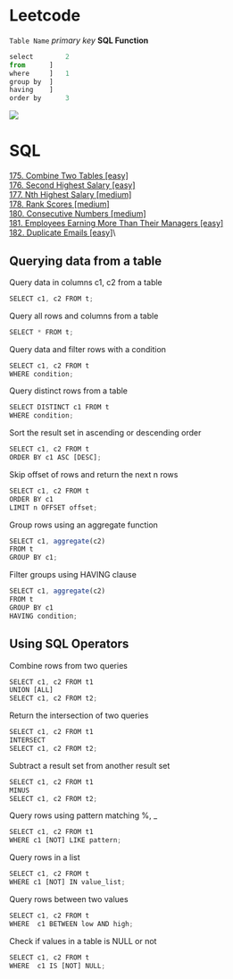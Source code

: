 # Leetcode

`Table Name`            *primary key*         **SQL Function**

```javascript
select        2
from      ]
where     ]   1
group by  ]
having    ]
order by      3
```

![](https://github.com/AlexaWu/Leetcode/blob/main/SQL%20illustration/cheatsheet.PNG)


# SQL

[175. Combine Two Tables [easy]](https://github.com/AlexaWu/Leetcode/blob/main/SQL.md#175-combine-two-tables-easy)\
[176. Second Highest Salary [easy]](https://github.com/AlexaWu/Leetcode/blob/main/SQL.md#176-second-highest-salary-easy)\
[177. Nth Highest Salary [medium]](https://github.com/AlexaWu/Leetcode/blob/main/SQL.md#177-nth-highest-salary-medium)\
[178. Rank Scores [medium]](https://github.com/AlexaWu/Leetcode/blob/main/SQL.md#178-rank-scores-medium)\
[180. Consecutive Numbers [medium]](https://github.com/AlexaWu/Leetcode/blob/main/SQL.md#180-consecutive-numbers-medium)\
[181. Employees Earning More Than Their Managers [easy]](https://github.com/AlexaWu/Leetcode/blob/main/SQL.md#181-employees-earning-more-than-their-managers-easy)\
[182. Duplicate Emails [easy]](https://github.com/AlexaWu/Leetcode/blob/main/SQL.md#182-duplicate-emails-easy)\



## Querying data from a table
Query data in columns c1, c2 from a table
```javascript
SELECT c1, c2 FROM t;
```
Query all rows and columns from a table
```javascript
SELECT * FROM t;
```
Query data and filter rows with a condition
```javascript
SELECT c1, c2 FROM t
WHERE condition;
```
Query distinct rows from a table
```javascript
SELECT DISTINCT c1 FROM t
WHERE condition;
```
Sort the result set in ascending or descending order
```javascript
SELECT c1, c2 FROM t
ORDER BY c1 ASC [DESC];
```
Skip offset of rows and return the next n rows
```javascript
SELECT c1, c2 FROM t
ORDER BY c1 
LIMIT n OFFSET offset;
```
Group rows using an aggregate function
```javascript
SELECT c1, aggregate(c2)
FROM t
GROUP BY c1;
```
Filter groups using HAVING clause
```javascript
SELECT c1, aggregate(c2)
FROM t
GROUP BY c1
HAVING condition;
```
## Using SQL Operators
Combine rows from two queries
```javascript
SELECT c1, c2 FROM t1
UNION [ALL]
SELECT c1, c2 FROM t2;
```
Return the intersection of two queries
```javascript
SELECT c1, c2 FROM t1
INTERSECT
SELECT c1, c2 FROM t2;
```
Subtract a result set from another result set
```javascript
SELECT c1, c2 FROM t1
MINUS
SELECT c1, c2 FROM t2;
```
Query rows using pattern matching %, _
```javascript
SELECT c1, c2 FROM t1
WHERE c1 [NOT] LIKE pattern;
```
Query rows in a list
```javascript
SELECT c1, c2 FROM t
WHERE c1 [NOT] IN value_list;
```
Query rows between two values
```javascript
SELECT c1, c2 FROM t
WHERE  c1 BETWEEN low AND high;
```
Check if values in a table is NULL or not
```javascript
SELECT c1, c2 FROM t
WHERE  c1 IS [NOT] NULL;
```

